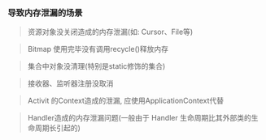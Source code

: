 ### 导致内存泄漏的场景

> 资源对象没关闭造成的内存泄漏(如: Cursor、File等)

> Bitmap 使用完毕没有调用recycle()释放内存

> 集合中对象没清理(特别是static修饰的集合)

> 接收器、监听器注册没取消

> Activit 的Context造成的泄漏, 应使用ApplicationContext代替

> Handler造成的内存泄漏问题(一般由于 Handler 生命周期比其外部类的生命周期长引起的)

